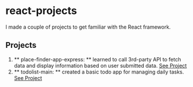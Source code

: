 # react-projects
 
I made a couple of projects to get familiar with the React framework.

## Projects
1. ** place-finder-app-express: ** learned to call 3rd-party API to fetch data and display information based on user submitted data. [See Project](https://github.com/tinary/react-projects/tree/master/place-finder-app-express)
2. ** todolist-main: ** created a basic todo app for managing daily tasks. [See Project](https://github.com/tinary/react-projects/tree/master/todolist-main)
